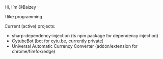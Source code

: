 Hi, I’m @Baizey

I like programming

Current (active) projects:

- sharp-dependency-injection (ts npm package for dependency injection)
- CytubeBot (bot for cytu.be, currently private)
- Universal Automatic Currency Converter (addon/extension for chrome/firefox/edge)
